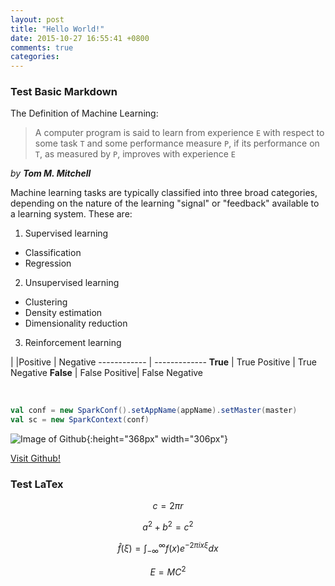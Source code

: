 ```yaml
---
layout: post
title: "Hello World!"
date: 2015-10-27 16:55:41 +0800
comments: true
categories: 
---
```


### Test Basic Markdown

The Definition of Machine Learning:

> A computer program is said to learn from experience `E` with respect to some task `T` and some performance measure `P`, if its performance on `T`, as measured by `P`, improves with experience `E`

_by **Tom M. Mitchell**_

Machine learning tasks are typically classified into three broad categories, depending on the nature of the learning "signal" or "feedback" available to a learning system. These are:

1. Supervised learning
  * Classification
  * Regression
2. Unsupervised learning
  - Clustering
  - Density estimation
  - Dimensionality reduction
3. Reinforcement learning

|            |Positive | Negative
------------ | -------------
**True**     | True Positive | True Negative
**False**    | False Positive| False Negative

<br/>

``` scala sample scala code
val conf = new SparkConf().setAppName(appName).setMaster(master)
val sc = new SparkContext(conf)
```


![Image of Github](http://github.global.ssl.fastly.net/images/modules/logos_page/Octocat.png){:height="368px" width="306px"}

[Visit Github!](https://www.github.com)


### Test LaTex

$$c = 2\pi r$$

$$a^2 + b^2 = c^2$$

$$\hat{f}(\xi) = \int_{-\infty}^{\infty}f(x)e^{-2\pi ix\xi}dx$$

$$E=MC^2$$
